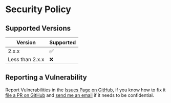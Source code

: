 # Security Policy

## Supported Versions

| Version | Supported          |
| ------- | ------------------ |
| 2.x.x   | ✅                 |
| Less than 2.x.x | ❌         |

## Reporting a Vulnerability

Report Vulnerabilities in the [Issues Page on GitHub](https://github.com/mmattDonk/AI-TTS-Donations/issues), if you know how to fix it [file a PR on GitHub](https://github.com/mmattDonk/AI-TTS-Donations/pulls) and [send me an email](mailto:mmattbtw@pm.me) if it needs to be confidential.
